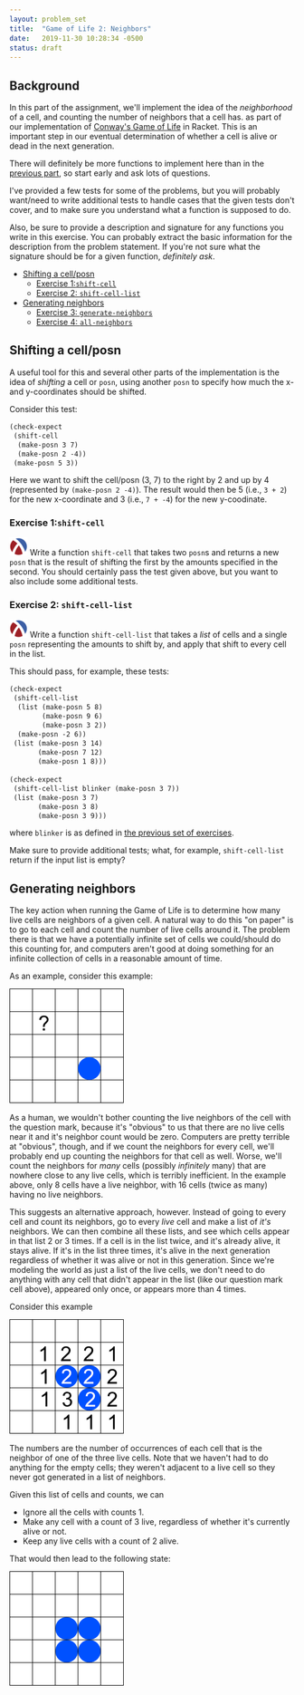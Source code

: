 ```yaml
---
layout: problem_set
title:  "Game of Life 2: Neighbors"
date:   2019-11-30 10:28:34 -0500
status: draft
---
```


## Background <!-- omit in toc -->

In this part of the assignment, we'll implement
the idea of the _neighborhood_ of a cell, and counting
the number of neighbors that a cell has.
as part of our implementation of
[Conway's Game of Life](game-of-life.html) in Racket.
This is an
important step in our eventual determination of
whether a cell is alive or dead in the next generation.

There will definitely be more functions to implement
here than in the
[previous part](game-of-life-display.html), so start
early and ask lots of questions.

I've provided a few tests for some of the problems,
but you will probably want/need to write additional
tests to handle cases that the given tests don't cover,
and to make sure you understand what a function is supposed to do.

Also, be sure to provide a description and signature
for any functions you write in this exercise. You can
probably extract the basic information for the
description from the problem statement. If you're not
sure what the signature should be for a given function,
_definitely ask_.

- [Shifting a cell/posn](#shifting-a-cellposn)
  - [Exercise 1:`shift-cell`](#exercise-1shift-cell)
  - [Exercise 2: `shift-cell-list`](#exercise-2-shift-cell-list)
- [Generating neighbors](#generating-neighbors)
  - [Exercise 3: `generate-neighbors`](#exercise-3-generate-neighbors)
  - [Exercise 4: `all-neighbors`](#exercise-4-all-neighbors)

## Shifting a cell/posn

A useful tool for this and several other parts of the
implementation is the idea of _shifting_ a cell or
`posn`, using another `posn` to specify how much the
x- and y-coordinates should be shifted.

Consider this test:

```racket
(check-expect
 (shift-cell
  (make-posn 3 7)
  (make-posn 2 -4))
 (make-posn 5 3))
 ```

 Here we want to shift the cell/posn (3, 7) to the right
 by 2 and up by 4 (represented by `(make-posn 2 -4)`).
 The result would then be 5 (i.e., `3 + 2`) for the new
 x-coordinate and 3 (i.e., `7 + -4`) for the
 new y-coodinate.

 ### Exercise 1:`shift-cell`

![The Racket icon](../favicon-32x32.png)
Write a function `shift-cell` that takes two `posn`s
and returns a new `posn` that is the result of shifting
the first by the amounts specified in the second. You
should certainly pass the test given above, but you want to also include some additional tests.

### Exercise 2: `shift-cell-list`

![The Racket icon](../favicon-32x32.png)
Write a function `shift-cell-list` that takes a _list_
of cells and a single `posn` representing the amounts to
shift by, and apply that shift to every cell in the
list.

This should pass, for example, these tests:

```racket
(check-expect
 (shift-cell-list
  (list (make-posn 5 8)
        (make-posn 9 6)
        (make-posn 3 2))
  (make-posn -2 6))
 (list (make-posn 3 14)
       (make-posn 7 12)
       (make-posn 1 8)))

(check-expect
 (shift-cell-list blinker (make-posn 3 7))
 (list (make-posn 3 7)
       (make-posn 3 8)
       (make-posn 3 9)))
```

where `blinker` is as defined in
[the previous set of exercises](game-of-life-display.html).

Make sure to provide additional tests; what, for
example, `shift-cell-list` return if the input list
is empty?

## Generating neighbors

The key action when running the Game of Life is to
determine how many live cells are neighbors of a given
cell. A natural way to do this "on paper" is to go to
each cell and count the number of live cells around it.
The problem there is that we have a potentially infinite
set of cells we could/should do this counting for, and
computers aren't good at doing something for an infinite
collection of cells in a reasonable amount of time.

As an example, consider this example:

![Illustration of a cell where we don't need to count neighbors](../assets/images/Do_we_need_to_compute_neighbors.png)

As a human, we wouldn't bother counting the live
neighbors of the cell with the question mark, because
it's "obvious" to us that there are no live cells near
it and it's neighbor count would be zero. Computers are
pretty terrible at "obvious", though, and if we count
the neighbors for every cell, we'll probably end up
counting the neighbors for that cell as well. Worse,
we'll count the neighbors for _many_ cells (possibly
_infinitely_ many) that are nowhere close to any live
cells, which is terribly inefficient. In the example
above, only 8 cells have a live neighbor, with 16
cells (twice as many) having no live neighbors.

This suggests an alternative approach, however. Instead
of going to every cell and count its neighbors, go to
every _live_ cell and make a list of _it's_ neighbors.
We can then combine all these lists, and see which cells
appear in that list 2 or 3 times. If a cell is in the
list twice, and it's already alive, it stays alive. If
it's in the list three times, it's alive in the next
generation regardless of whether it was alive or not in
this generation. Since we're modeling the world as just
a list of the live cells, we don't need to do anything
with any cell that didn't appear in the list (like our
question mark cell above), appeared only once, or
appears more than 4 times.

Consider this example

![Three cells and their induced neighbor counts](../assets/images/Counting_neighbors.png)

The numbers are the number of occurrences of each
cell that is the neighbor of one of the three live
cells. Note that we haven't had to do anything for
the empty cells; they weren't adjacent to a live
cell so they never got generated in a list of
neighbors.

Given this list of cells and counts, we can

- Ignore all the cells with counts 1.
- Make any cell with a count of 3 live, regardless of
  whether it's currently alive or not.
- Keep any live cells with a count of 2 alive.

That would then lead to the following state:

![The next generation: A block](../assets/images/Next_gen_block.png)
